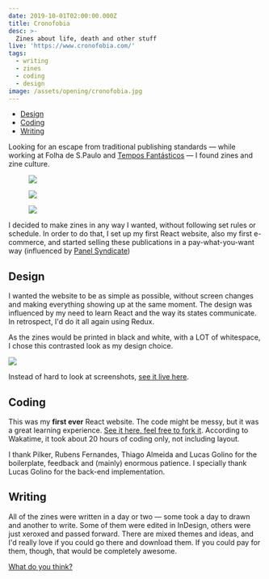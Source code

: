 ```yaml
---
date: 2019-10-01T02:00:00.000Z
title: Cronofobia
desc: >-
  Zines about life, death and other stuff
live: 'https://www.cronofobia.com/'
tags:
  - writing
  - zines
  - coding
  - design
image: /assets/opening/cronofobia.jpg
---
```

- [Design](#design)
- [Coding](#coding)
- [Writing](#writing)

Looking for an escape from traditional publishing standards — while working at Folha de S.Paulo and [Tempos Fantásticos](/projects/tempos_fantasticos) — I found zines and zine culture.

<figure class="mosaic full">

![](https://www.cronofobia.com/images/nipple.jpg)

![](https://www.cronofobia.com/images/lembrancas.jpg)

![](https://www.cronofobia.com/images/euficoputo.jpg)

</figure>

I decided to make zines in any way I wanted, without following set rules or schedule. In order to do that, I set up my first React website, also my first e-commerce, and started selling these publications in a pay-what-you-want way (influenced by [Panel Syndicate](http://panelsyndicate.com/))

## Design

I wanted the website to be as simple as possible, without screen changes and making everything showing up at the same moment. The design was influenced by my need to learn React and the way its states communicate. In retrospect, I'd do it all again using Redux.

As the zines would be printed in black and white, with a LOT of whitespace, I chose this contrasted look as my design choice.

![](/cronofobia-page.png)

Instead of hard to look at screenshots, [see it live here](http://www.cronofobia.com/).

## Coding

This was my **first ever** React website. The code might be messy, but it was a great learning experience. [See it here, feel free to fork it](https://github.com/angelod1as/cronofobia). According to Wakatime, it took about 20 hours of coding only, not including layout.

I thank Pilker, Rubens Fernandes, Thiago Almeida and Lucas Golino for the boilerplate, feedback and (mainly) enormous patience. I specially thank Lucas Golino for the back-end implementation.

## Writing

All of the zines were written in a day or two — some took a day to drawn and another to write. Some of them were edited in InDesign, others were just xeroxed and passed forward. There are mixed themes and ideas, and I'd really love if you could go there and download them. If you could pay for them, though, that would be completely awesome.

[What do you think?](http://www.cronofobia.com/)

